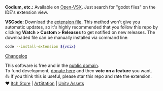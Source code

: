 **Codium, etc.:** Available on [Open-VSX](https://open-vsx.org/extension/${publisher}/${name}/${version}). Just search for "godot files" on the IDE's extension view.

**VSCode:** Download the [extension file](https://github.com/${ghRepo}/releases/download/v${version}/${vsix}). This method won't give you automatic updates, so it's highly recommended that you follow this repo by clicking **Watch > Custom > Releases** to get notified on new releases. The downloaded file can be manually installed via command line:
```sh
code --install-extension ${vsix}
```

[Changelog](https://github.com/${ghRepo}/blob/v${version}/CHANGELOG.md)

This software is free and in the [public domain].  
To fund development, [donate here] and then **vote on a feature** you want.  
👍 If you think this is useful, please star this repo and rate the extension.  
❤️ [Itch Store] | [ArtStation] | [Unity Assets]

[public domain]: https://unlicense.org/
[donate here]: https://alfish.itch.io/godot-files-vscode
[Itch Store]: https://alfish.itch.io/
[ArtStation]: https://www.artstation.com/a/26333626
[Unity Assets]: https://assetstore.unity.com/publishers/30331
